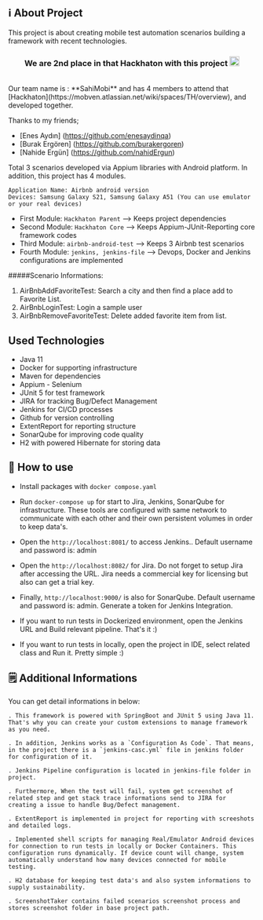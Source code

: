 ## ℹ️ About Project

This project is about creating mobile test automation scenarios building a framework with recent technologies.

<h3 align="center">We are 2nd place in that Hackhaton with this project <img width="20px" height="20px" src="https://cdn.icon-icons.com/icons2/2526/PNG/512/trophy_cup_second_award_icon_151772.png"></h3>
<br/>
Our team name is : **SahiMobi** and has 4 members to attend that [Hackhaton](https://mobven.atlassian.net/wiki/spaces/TH/overview), and developed together. 

Thanks to my friends; 
- [Enes Aydın] (https://github.com/enesaydinqa)
- [Burak Ergören] (https://github.com/burakergoren)
- [Nahide Ergün] (https://github.com/nahidErgun)

Total 3 scenarios developed via Appium libraries with Android platform. In addition, this project has 4 modules.
    
    Application Name: Airbnb android version
    Devices: Samsung Galaxy S21, Samsung Galaxy A51 (You can use emulator or your real devices)

- First Module: `Hackhaton Parent` --> Keeps project dependencies
- Second Module: `Hackhaton Core` --> Keeps Appium-JUnit-Reporting core framework codes
- Third Module: `airbnb-android-test` --> Keeps 3 Airbnb test scenarios
- Fourth Module: `jenkins, jenkins-file` --> Devops, Docker and Jenkins configurations are implemented

#####Scenario Informations:

1) AirBnbAddFavoriteTest: Search a city and then find a place add to Favorite List.
2) AirBnbLoginTest: Login a sample user
3) AirBnbRemoveFavoriteTest: Delete added favorite item from list. 

## Used Technologies

- Java 11
- Docker for supporting infrastructure
- Maven for dependencies
- Appium - Selenium
- JUnit 5 for test framework
- JIRA for tracking Bug/Defect Management
- Jenkins for CI/CD processes
- Github for version controlling
- ExtentReport for reporting structure
- SonarQube for improving code quality
- H2 with powered Hibernate for storing data

## 🚀 How to use

- Install packages with  `docker compose.yaml`
- Run `docker-compose up` for start to Jira, Jenkins, SonarQube for infrastructure. These tools are configured with same network to communicate with each other and their own persistent volumes in order to keep data's.
- Open the `http://localhost:8081/` to access Jenkins.. Default username and password is: admin
- Open the `http://localhost:8082/` for Jira. Do not forget to setup Jira after accessing the URL. Jira needs a commercial key for licensing but also can get a trial key.
- Finally, `http://localhost:9000/` is also for SonarQube. Default username and password is: admin. Generate a token for Jenkins Integration.

- If you want to run tests in Dockerized environment, open the Jenkins URL and Build relevant pipeline. That's it :)
- If you want to run tests in locally, open the project in IDE, select related class and Run it. Pretty simple :)

## 🗒️ Additional Informations

You can get detail informations in below:

    . This framework is powered with SpringBoot and JUnit 5 using Java 11. That's why you can create your custom extensions to manage framework as you need.

    . In addition, Jenkins works as a `Configuration As Code`. That means, in the project there is a `jenkins-casc.yml` file in jenkins folder for configuration of it.

    . Jenkins Pipeline configuration is located in jenkins-file folder in project.

    . Furthermore, When the test will fail, system get screenshot of related step and get stack trace informations send to JIRA for creating a issue to handle Bug/Defect management.

    . ExtentReport is implemented in project for reporting with screeshots and detailed logs.

    . Implemented shell scripts for managing Real/Emulator Android devices for connection to run tests in locally or Docker Containers. This configuration runs dynamically. If device count will change, system automatically understand how many devices connected for mobile testing.

    . H2 database for keeping test data's and also system informations to supply sustainability.

    . ScreenshotTaker contains failed scenarios screenshot process and stores screenshot folder in base project path.
